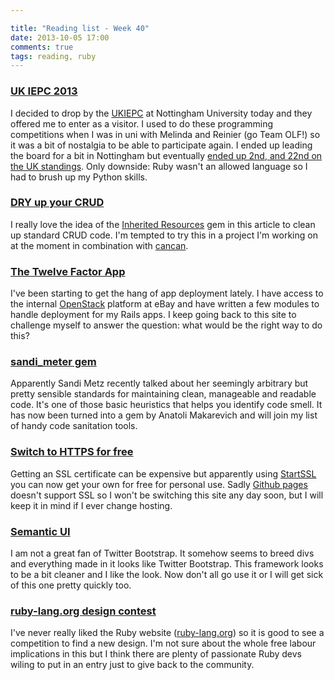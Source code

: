 ```yaml
---

title: "Reading list - Week 40"
date: 2013-10-05 17:00
comments: true
tags: reading, ruby
---
```


### [UK IEPC 2013](http://github.com/ukiepc2013)

I decided to drop by the [UKIEPC](http://www.cs.nott.ac.uk/~mlw/ukiepc/2013/) at Nottingham University today and they offered me to enter as a visitor. I used to do these programming competitions when I was in uni with Melinda and Reinier (go Team OLF!) so it was a bit of nostalgia to be able to participate again. I ended up leading the board for a bit in Nottingham but eventually [ended up 2nd, and 22nd on the UK standings](https://ukiepc13.contest.scrool.se/standings/). Only downside: Ruby wasn't an allowed language so I had to brush up my Python skills.

<!-- more -->

### [DRY up your CRUD](https://www.petekeen.net/dry-your-rails-crud-with-simple-form-and-inherited-resources)

I really love the idea of the [Inherited Resources](https://github.com/josevalim/inherited_resources) gem in this article to clean up standard CRUD code. I'm tempted to try this in a project I'm working on at the moment in combination with [cancan](https://github.com/ryanb/cancan).

### [The Twelve Factor App](http://12factor.net/)

I've been starting to get the hang of app deployment lately. I have access to the internal [OpenStack](http://www.openstack.org/) platform at eBay and have written a few modules to handle deployment for my Rails apps. I keep going back to this site to challenge myself to answer the question: what would be the right way to do this?

### [sandi_meter gem](http://gistflow.com/posts/901-sandi_meter-tool-for-checking-sandi-metz-rules)

Apparently Sandi Metz recently talked about her seemingly arbitrary but pretty sensible standards for maintaining clean, manageable and readable code. It's one of those basic heuristics that helps you identify code smell. It has now been turned into a gem by Anatoli Makarevich and will join my list of handy code sanitation tools.

### [Switch to HTTPS for free](https://konklone.com/post/switch-to-https-now-for-free)

Getting an SSL certificate can be expensive but apparently using [StartSSL](https://www.startssl.com/) you can now get your own for free for personal use. Sadly [Github pages](http://pages.github.com/) doesn't support SSL so I won't be switching this site any day soon, but I will keep it in mind if I ever change hosting.

### [Semantic UI](http://semantic-ui.com/)

I am not a great fan of Twitter Bootstrap. It somehow seems to breed divs and everything made in it looks like Twitter Bootstrap. This framework looks to be a bit cleaner and I like the look. Now don't all go use it or I will get sick of this one pretty quickly too.

### [ruby-lang.org design contest](http://www.ruby.or.jp/en/news/20130924.html)

I've never really liked the Ruby website ([ruby-lang.org](http://rubylang.org)) so it is good to see a competition to find a new design. I'm not sure about the whole free labour implications in this but I think there are plenty of passionate Ruby devs wiling to put in an entry just to give back to the community.
